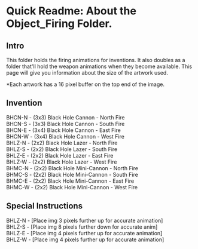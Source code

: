  # Quick Readme: About the Object_Firing Folder.

## Intro

This folder holds the firing animations for inventions. It also doubles as a folder that'll hold the weapon animations when they become available. This page will give you information about the size of the artwork used. 

*Each artwork has a 16 pixel buffer on the top end of the image.

## Invention

BHCN-N - (3x3) Black Hole Cannon - North Fire  
BHCN-S - (3x3) Black Hole Cannon - South Fire  
BHCN-E - (3x4) Black Hole Cannon - East Fire  
BHCN-W - (3x4) Black Hole Cannon - West Fire  
BHLZ-N - (2x2) Black Hole Lazer - North Fire  
BHLZ-S - (2x2) Black Hole Lazer - South Fire  
BHLZ-E - (2x2) Black Hole Lazer - East Fire  
BHLZ-W - (2x2) Black Hole Lazer - West Fire  
BHMC-N - (2x2) Black Hole Mini-Cannon - North Fire  
BHMC-S - (2x2) Black Hole Mini-Cannon - South Fire  
BHMC-E - (2x2) Black Hole Mini-Cannon - East Fire  
BHMC-W - (2x2) Black Hole Mini-Cannon - West Fire  

## Special Instructions

BHLZ-N - [Place img 3 pixels further up for accurate animation]  
BHLZ-S - [Place img 8 pixels further down for accurate anim]  
BHLZ-E - [Place img 4 pixels further up for accurate animation]  
BHLZ-W - [Place img 4 pixels further up for accurate animation]  
